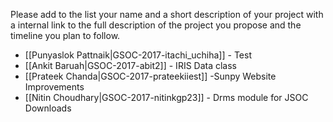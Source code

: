 Please add to the list your name and a short description of your project with a internal link to the full description of the project you propose and the timeline you plan to follow.

* [[Punyaslok Pattnaik|GSOC-2017-itachi_uchiha]] - Test
* [[Ankit Baruah|GSOC-2017-abit2]] - IRIS Data class
* [[Prateek Chanda|GSOC-2017-prateekiiest]] -Sunpy Website Improvements
* [[Nitin Choudhary|GSOC-2017-nitinkgp23]] - Drms module for JSOC Downloads